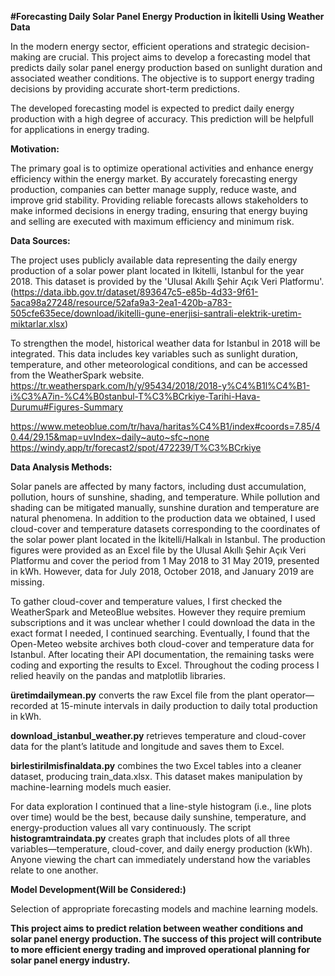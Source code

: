 **#Forecasting Daily Solar Panel Energy Production in İkitelli Using Weather Data**


In the modern energy sector, efficient operations and strategic decision-making are crucial. This project aims to develop a forecasting model that predicts daily solar panel energy production based on sunlight duration and associated weather conditions. The objective is to support energy trading decisions by providing accurate short-term predictions.

The developed forecasting model is expected to predict daily energy production with a high degree of accuracy. This prediction will be helpfull for applications in energy trading.

**Motivation:**

The primary goal is to optimize operational activities and enhance energy efficiency within the energy market. By accurately forecasting energy production, companies can better manage supply, reduce waste, and improve grid stability. 
Providing reliable forecasts allows stakeholders to make informed decisions in energy trading, ensuring that energy buying and selling are executed with maximum efficiency and minimum risk.

**Data Sources:**

The project uses publicly available data representing the daily energy production of a solar power plant located in Ikitelli, Istanbul for the year 2018. This dataset is provided by the 'Ulusal Akıllı Şehir Açık Veri Platformu'.
(https://data.ibb.gov.tr/dataset/893647c5-e85b-4d33-9f61-5aca98a27248/resource/52afa9a3-2ea1-420b-a783-505cfe635ece/download/ikitelli-gune-enerjisi-santrali-elektrik-uretim-miktarlar.xlsx)

To strengthen the model, historical weather data for Istanbul in 2018 will be integrated. This data includes key variables such as sunlight duration, temperature, and other meteorological conditions, and can be accessed from the WeatherSpark website.
https://tr.weatherspark.com/h/y/95434/2018/2018-y%C4%B1l%C4%B1-i%C3%A7in-%C4%B0stanbul-T%C3%BCrkiye-Tarihi-Hava-Durumu#Figures-Summary

https://www.meteoblue.com/tr/hava/haritas%C4%B1/index#coords=7.85/40.44/29.15&map=uvIndex~daily~auto~sfc~none
https://windy.app/tr/forecast2/spot/472239/T%C3%BCrkiye

**Data Analysis Methods:**

Solar panels are affected by many factors, including dust accumulation, pollution, hours of sunshine, shading, and temperature. While pollution and shading can be mitigated manually, sunshine duration and temperature are natural phenomena. In addition to the production data we obtained, I used cloud-cover and temperature datasets corresponding to the coordinates of the solar power plant located in the İkitelli/Halkalı  in Istanbul. The production figures were provided as an Excel file by the Ulusal Akıllı Şehir Açık Veri Platformu and cover the period from 1 May 2018 to 31 May 2019, presented in kWh. However, data for July 2018, October 2018, and January 2019 are missing.

To gather cloud-cover and temperature values, I first checked the WeatherSpark and MeteoBlue websites. However they require premium subscriptions and it was unclear whether I could download the data in the exact format I needed, I continued searching. Eventually, I found that the Open-Meteo website archives both cloud-cover and temperature data for Istanbul. After locating their API documentation, the remaining tasks were coding and exporting the results to Excel. Throughout the coding process I relied heavily on the pandas and matplotlib libraries.

**üretimdailymean.py** converts the raw Excel file from the plant operator—recorded at 15-minute intervals in daily production to daily total production in kWh.

**download_istanbul_weather.py** retrieves temperature and cloud-cover data for the plant’s latitude and longitude and saves them to Excel.

**birlestirilmisfinaldata.py** combines the two Excel tables into a cleaner dataset, producing train_data.xlsx. This dataset makes manipulation by machine-learning models much easier.

For data exploration I continued that a line-style histogram (i.e., line plots over time) would be the best, because daily sunshine, temperature, and energy-production values all vary continuously. The script **histogramtraindata.py** creates graph that includes plots of all three variables—temperature, cloud-cover, and daily energy production (kWh). Anyone viewing the chart can immediately understand how the variables relate to one another.

**Model Development(Will be Considered:)**

Selection of appropriate forecasting models and machine learning models.


**This project aims to predict relation between weather conditions and solar panel energy production. The success of this project will contribute to more efficient energy trading and improved operational planning for solar panel energy industry.**



